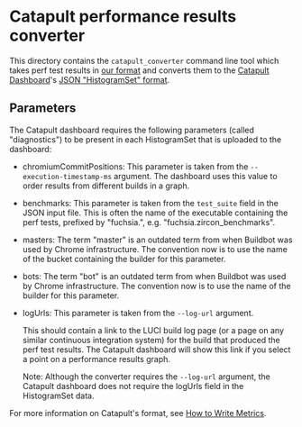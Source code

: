 
# Catapult performance results converter

This directory contains the `catapult_converter` command line tool
which takes perf test results in [our format] and converts them to the
[Catapult Dashboard](https://github.com/catapult-project/catapult)'s
[JSON "HistogramSet" format](
https://github.com/catapult-project/catapult/blob/master/docs/histogram-set-json-format.md).

## Parameters

The Catapult dashboard requires the following parameters (called
"diagnostics") to be present in each HistogramSet that is uploaded to
the dashboard:

* chromiumCommitPositions: This parameter is taken from the
  `--execution-timestamp-ms` argument.  The dashboard uses this value
  to order results from different builds in a graph.

* benchmarks: This parameter is taken from the `test_suite` field in
  the JSON input file.  This is often the name of the executable
  containing the perf tests, prefixed by "fuchsia.",
  e.g. "fuchsia.zircon_benchmarks".

* masters: The term "master" is an outdated term from when Buildbot
  was used by Chrome infrastructure.  The convention now is to use the
  name of the bucket containing the builder for this parameter.

* bots: The term "bot" is an outdated term from when Buildbot was used
  by Chrome infrastructure.  The convention now is to use the name of
  the builder for this parameter.

* logUrls: This parameter is taken from the `--log-url` argument.

  This should contain a link to the LUCI build log page (or a page on
  any similar continuous integration system) for the build that
  produced the perf test results.  The Catapult dashboard will show
  this link if you select a point on a performance results graph.

  Note: Although the converter requires the `--log-url` argument, the
  Catapult dashboard does not require the logUrls field in the
  HistogramSet data.

For more information on Catapult's format, see [How to Write
Metrics](https://github.com/catapult-project/catapult/blob/master/docs/how-to-write-metrics.md).

[our format]: https://fuchsia.googlesource.com/docs/+/master/development/benchmarking/results_schema.md
